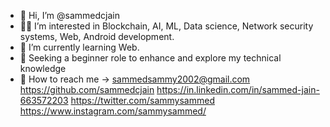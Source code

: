 - 👋 Hi, I’m @sammedcjain
- 👨‍💻 I’m interested in Blockchain, AI, ML, Data science, Network security systems, Web, Android development. 
- 👀 I’m currently learning Web.
- 💼 Seeking a beginner role to enhance and explore my technical knowledge
- 📧 How to reach me -> 
sammedsammy2002@gmail.com
https://github.com/sammedcjain
https://in.linkedin.com/in/sammed-jain-663572203
https://twitter.com/sammysammed
https://www.instagram.com/sammysammed/

<!---
sammedcjain/sammedcjain is a ✨ special ✨ repository because its `README.md` (this file) appears on your GitHub profile.
You can click the Preview link to take a look at your changes.
--->
